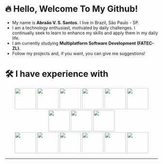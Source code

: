 # 🔥 Hello, Welcome To My Github!
- My name is __Abraão V. S. Santos.__ I live in Brazil, São Paulo - SP.
- I am a technology enthusiast, motivated by daily challenges. I continually seek to learn to enhance my skills and apply them in my daily life.
- I am currently studying __Multiplatform Software Development (FATEC-ZL).__
- Follow my projects and, if you want, you can give me suggestions!
# 🛠 I have experience with
  <div align="center">
          <img width="70" src="https://cdn.jsdelivr.net/gh/devicons/devicon@latest/icons/python/python-original.svg" /> 
          <img width="70" src="https://cdn.jsdelivr.net/gh/devicons/devicon@latest/icons/flask/flask-original-wordmark.svg" />
          <img width="70" src="https://cdn.jsdelivr.net/gh/devicons/devicon@latest/icons/azuresqldatabase/azuresqldatabase-original.svg" />
          <img width="70" src="https://cdn.jsdelivr.net/gh/devicons/devicon@latest/icons/javascript/javascript-original.svg" />   
          <img width="70" src="https://cdn.jsdelivr.net/gh/devicons/devicon@latest/icons/typescript/typescript-original.svg" />
          <img width="70" src="https://cdn.jsdelivr.net/gh/devicons/devicon@latest/icons/nodejs/nodejs-original-wordmark.svg" />
          <img width="70" src="https://cdn.jsdelivr.net/gh/devicons/devicon@latest/icons/react/react-original-wordmark.svg" />
          <img width="70" src="https://cdn.jsdelivr.net/gh/devicons/devicon@latest/icons/express/express-original-wordmark.svg" />
          <img width="70" src="https://cdn.jsdelivr.net/gh/devicons/devicon@latest/icons/bootstrap/bootstrap-original-wordmark.svg" />
    <br>
          <img width="70" src="https://cdn.jsdelivr.net/gh/devicons/devicon@latest/icons/amazonwebservices/amazonwebservices-original-wordmark.svg" />      
          <img width="70" src="https://cdn.jsdelivr.net/gh/devicons/devicon@latest/icons/mysql/mysql-original.svg" />
          <img width="70" src="https://cdn.jsdelivr.net/gh/devicons/devicon@latest/icons/sqlite/sqlite-original-wordmark.svg" />
          <img width="70" src="https://cdn.jsdelivr.net/gh/devicons/devicon@latest/icons/microsoftsqlserver/microsoftsqlserver-original-wordmark.svg" />
          <img width="70" src="https://cdn.jsdelivr.net/gh/devicons/devicon@latest/icons/mongodb/mongodb-original-wordmark.svg" />
          <img width="70" src="https://cdn.jsdelivr.net/gh/devicons/devicon@latest/icons/ubuntu/ubuntu-original-wordmark.svg" />
  </div>

---
